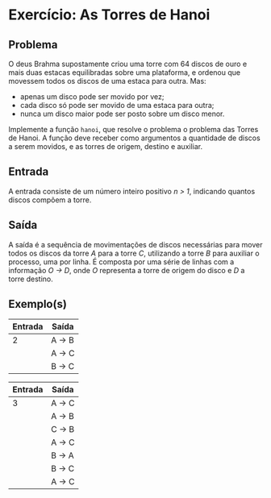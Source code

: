 Exercício: As Torres de Hanoi
=============================


Problema
--------

O deus Brahma supostamente criou uma torre com 64 discos de ouro e mais duas estacas equilibradas sobre uma plataforma, e ordenou que movessem todos os discos de uma estaca para outra. Mas:

* apenas um disco pode ser movido por vez;
* cada disco só pode ser movido de uma estaca para outra;
* nunca um disco maior pode ser posto sobre um disco menor.


Implemente a função ```hanoi```, que resolve o problema o problema das Torres de Hanoi. A função deve receber como argumentos a quantidade de discos a serem movidos, e as torres de origem, destino e auxiliar.

Entrada
-------

A entrada consiste de um número inteiro positivo _n > 1_, indicando quantos discos compõem a torre.

Saída
-----

A saída é a sequência de movimentações de discos necessárias para mover todos os discos da torre _A_ para a torre _C_, utilizando a torre _B_ para auxiliar o processo, uma por linha. É composta por uma série de linhas com a informação _O -> D_, onde _O_ representa a torre de origem do disco e _D_ a torre destino.


Exemplo(s)
----------

| Entrada | Saída  |
|---------|--------|
| 2       | A -> B |
|         | A -> C |
|         | B -> C |

| Entrada | Saída  |
|---------|--------|
| 3       | A -> C |
|         | A -> B |
|         | C -> B |
|         | A -> C |
|         | B -> A |
|         | B -> C |
|         | A -> C |
